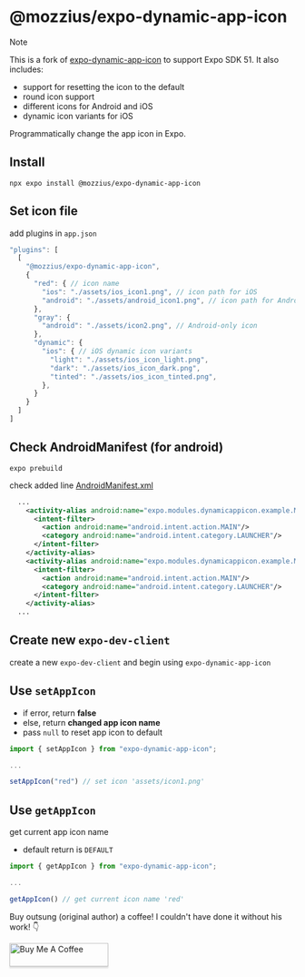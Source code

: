 # @mozzius/expo-dynamic-app-icon

> [!NOTE]
> This is a fork of [expo-dynamic-app-icon](https://github.com/outsung/expo-dynamic-app-icon) to support Expo SDK 51.
> It also includes:
>
> - support for resetting the icon to the default
> - round icon support
> - different icons for Android and iOS
> - dynamic icon variants for iOS

Programmatically change the app icon in Expo.

## Install

```
npx expo install @mozzius/expo-dynamic-app-icon
```

## Set icon file

add plugins in `app.json`

```typescript
"plugins": [
  [
    "@mozzius/expo-dynamic-app-icon",
    {
      "red": { // icon name
        "ios": "./assets/ios_icon1.png", // icon path for iOS
        "android": "./assets/android_icon1.png", // icon path for Android
      },
      "gray": {
        "android": "./assets/icon2.png", // Android-only icon
      },
      "dynamic": {
        "ios": { // iOS dynamic icon variants
          "light": "./assets/ios_icon_light.png",
          "dark": "./assets/ios_icon_dark.png",
          "tinted": "./assets/ios_icon_tinted.png",
        },
      }
    }
  ]
]
```

## Check AndroidManifest (for android)

```
expo prebuild
```

check added line
[AndroidManifest.xml](./example/android/app/src/main/AndroidManifest.xml#L33-L44)

```xml
  ...
    <activity-alias android:name="expo.modules.dynamicappicon.example.MainActivityred" android:enabled="false" android:exported="true" android:icon="@mipmap/red" android:targetActivity=".MainActivity">
      <intent-filter>
        <action android:name="android.intent.action.MAIN"/>
        <category android:name="android.intent.category.LAUNCHER"/>
      </intent-filter>
    </activity-alias>
    <activity-alias android:name="expo.modules.dynamicappicon.example.MainActivitygray" android:enabled="false" android:exported="true" android:icon="@mipmap/gray" android:targetActivity=".MainActivity">
      <intent-filter>
        <action android:name="android.intent.action.MAIN"/>
        <category android:name="android.intent.category.LAUNCHER"/>
      </intent-filter>
    </activity-alias>
  ...
```

## Create new `expo-dev-client`

create a new `expo-dev-client` and begin using `expo-dynamic-app-icon`

## Use `setAppIcon`

- if error, return **false**
- else, return **changed app icon name**
- pass `null` to reset app icon to default

```typescript
import { setAppIcon } from "expo-dynamic-app-icon";

...

setAppIcon("red") // set icon 'assets/icon1.png'
```

## Use `getAppIcon`

get current app icon name

- default return is `DEFAULT`

```typescript
import { getAppIcon } from "expo-dynamic-app-icon";

...

getAppIcon() // get current icon name 'red'
```

Buy outsung (original author) a coffee! I couldn't have done it without his work! 👇

<a href="https://www.buymeacoffee.com/outsung" target="_blank"><img src="https://www.buymeacoffee.com/assets/img/custom_images/orange_img.png" alt="Buy Me A Coffee" style="height: 41px !important;width: 174px !important;box-shadow: 0px 3px 2px 0px rgba(190, 190, 190, 0.5) !important;-webkit-box-shadow: 0px 3px 2px 0px rgba(190, 190, 190, 0.5) !important;" ></a>
